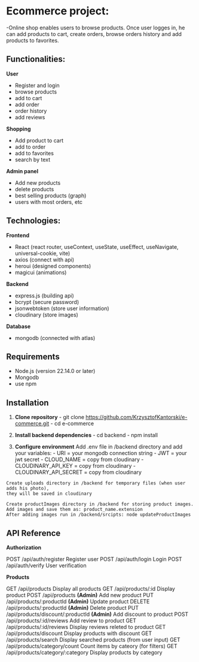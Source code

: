 # Ecommerce project:

-Online shop enables users to browse products. 
Once user logges in, he can add products to cart, create orders, browse orders history 
and add products to favorites. 


## Functionalities:

**User** 
  - Register and login 
  - browse products
  - add to cart 
  - add order 
  - order history 
  - add reviews

**Shopping** 
  - Add product to cart 
  - add to order 
  - add to favorites 
  - search by text

**Admin panel** 
  - Add new products 
  - delete products 
  - best selling products (graph) 
  - users with most orders, etc


## Technologies:

**Frontend** 
  - React (react router, useContext, useState, useEffect, useNavigate, universal-cookie, vite) 
  - axios (connect with api)
  - heroui (designed components)
  - magicui (animations)

**Backend**
  - express.js (building api) 
  - bcrypt (secure password)
  - jsonwebtoken (store user information)
  - cloudinary (store images)

**Database**
  - mongodb (connected with atlas)


## Requirements
  - Node.js (version 22.14.0 or later)
  - Mongodb
  - use npm


## Installation

  1. **Clone repository**
    - git clone https://github.com/KrzysztofKantorski/e-commerce.git
    - cd e-commerce

  2. **Install backend dependencies**
    - cd backend
    - npm install
  
  3. **Configure environment**
    Add .env file in /backend directory and add your variables:
    - URI = your mongodb connection string
    - JWT = your jwt secret
    - CLOUD_NAME = copy from cloudinary
    - CLOUDINARY_API_KEY = copy from cloudinary
    - CLOUDINARY_API_SECRET = copy from cloudinary

    Create uploads directory in /backend for temporary files (when user adds his photo), 
    they will be saved in cloudinary

    Create productImages directory in /backend for storing product images. 
    Add images and save them as: product_name.extension
    After adding images run in /backend/srcipts: node updateProductImages

## API Reference

  **Authorization**
   
  POST  /api/auth/register   Register user 
  POST  /api/auth/login      Login 
  POST  /api/auth/verify     User verification 

  **Products**
   
  GET     /api/products                       Display all products 
  GET     /api/products/:id                   Display product 
  POST    /api/products                       **(Admin)** Add new product 
  PUT     /api/products/:productId            **(Admin)** Update product 
  DELETE  /api/products/:productId            **(Admin)** Delete product 
  PUT     /api/products/discount/:productId   **(Admin)** Add discount to product 
  POST    /api/products/:id/reviews           Add review to product 
  GET     /api/products/:id/reviews           Display reviews releted to product 
  GET     /api/products/discount              Display products with discount 
  GET     /api/products/search                Display searched products (from user input) 
  GET     /api/products/category/count        Count items by cateory (for filters) 
  GET     /api/products/category/:category    Display products by category 






    
